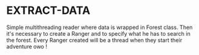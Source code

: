 # EXTRACT-DATA
Simple multithreading reader where data is wrapped in Forest class. Then it's necessary to create a Ranger and to specify what he has to search in the forest. Every Ranger created will be a thread when they start their adventure owo !
